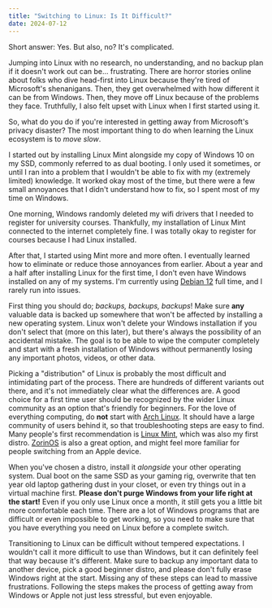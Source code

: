 ```yaml
---
title: "Switching to Linux: Is It Difficult?"
date: 2024-07-12
---
```

Short answer: Yes. But also, no? It's complicated.

Jumping into Linux with no research, no understanding, and no backup plan if it doesn't work out can be... frustrating. There are horror stories online about folks who dive head-first into Linux because they're tired of Microsoft's shenanigans. Then, they get overwhelmed with how different it can be from Windows. Then, they move off Linux because of the problems they face. Truthfully, I also felt upset with Linux when I first started using it.

So, what do you do if you're interested in getting away from Microsoft's privacy disaster? The most important thing to do when learning the Linux ecosystem is to *move slow*.

I started out by installing Linux Mint alongside my copy of Windows 10 on my SSD, commonly referred to as dual booting. I only used it sometimes, or until I ran into a problem that I wouldn't be able to fix with my (extremely limited) knowledge. It worked okay most of the time, but there were a few small annoyances that I didn't understand how to fix, so I spent most of my time on Windows.

One morning, Windows randomly deleted my wifi drivers that I needed to register for university courses. Thankfully, my installation of Linux Mint connected to the internet completely fine. I was totally okay to register for courses because I had Linux installed. 

After that, I started using Mint more and more often. I eventually learned how to eliminate or reduce those annoyances from earlier. About a year and a half after installing Linux for the first time, I don't even have Windows installed on any of my systems. I'm currently using [Debian 12](tab:https://www.debian.org/) full time, and I rarely run into issues.

First thing you should do; *backups, backups, backups*! Make sure **any** valuable data is backed up somewhere that won't be affected by installing a new operating system. Linux won't delete your Windows installation if you don't select that (more on this later), but there's always the possibility of an accidental mistake. The goal is to be able to wipe the computer completely and start with a fresh installation of Windows without permanently losing any important photos, videos, or other data.

Picking a "distribution" of Linux is probably the most difficult and intimidating part of the process. There are hundreds of different variants out there, and it's not immediately clear what the differences are. A good choice for a first time user should be recognized by the wider Linux community as an option that's friendly for beginners. For the love of everything computing, do **not** start with [Arch Linux](tab:https://archlinux.org/). It should have a large community of users behind it, so that troubleshooting steps are easy to find. Many people's first recommendation is [Linux Mint](tab:https://www.linuxmint.com/), which was also my first distro. [ZorinOS](tab:https://zorin.com/os/) is also a great option, and might feel more familiar for people switching from an Apple device.

When you've chosen a distro, install it *alongside* your other operating system. Dual boot on the same SSD as your gaming rig, overwrite that ten year old laptop gathering dust in your closet, or even try things out in a virtual machine first. **Please don't purge Windows from your life right at the start!** Even if you only use Linux once a month, it still gets you a little bit more comfortable each time. There are a lot of Windows programs that are difficult or even impossible to get working, so you need to make sure that you have everything you need on Linux before a complete switch.

Transitioning to Linux can be difficult without tempered expectations. I wouldn't call it more difficult to use than Windows, but it can definitely feel that way because it's different. Make sure to backup any important data to another device, pick a good beginner distro, and please don't fully erase Windows right at the start. Missing any of these steps can lead to massive frustrations. Following the steps makes the process of getting away from Windows or Apple not just less stressful, but even enjoyable.